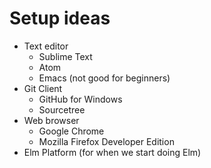# Setup ideas

- Text editor
  - Sublime Text
  - Atom
  - Emacs (not good for beginners)
- Git Client
  - GitHub for Windows
  - Sourcetree
- Web browser
  - Google Chrome
  - Mozilla Firefox Developer Edition
- Elm Platform (for when we start doing Elm)
